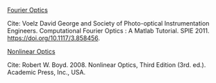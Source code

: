 <ins>Fourier Optics</ins>

Cite: Voelz David George and Society of Photo-optical Instrumentation Engineers. Computational Fourier Optics : A Matlab Tutorial. SPIE 2011. https://doi.org/10.1117/3.858456. 

<ins>Nonlinear Optics</ins>

Cite: Robert W. Boyd. 2008. Nonlinear Optics, Third Edition (3rd. ed.). Academic Press, Inc., USA.

